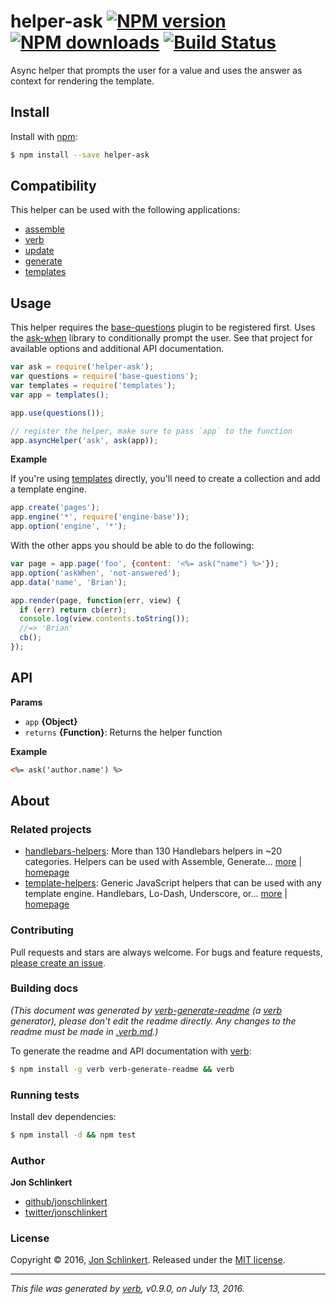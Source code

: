 # helper-ask [![NPM version](https://img.shields.io/npm/v/helper-ask.svg?style=flat)](https://www.npmjs.com/package/helper-ask) [![NPM downloads](https://img.shields.io/npm/dm/helper-ask.svg?style=flat)](https://npmjs.org/package/helper-ask) [![Build Status](https://img.shields.io/travis/helpers/helper-ask.svg?style=flat)](https://travis-ci.org/helpers/helper-ask)

Async helper that prompts the user for a value and uses the answer as context for rendering the template.

## Install

Install with [npm](https://www.npmjs.com/):

```sh
$ npm install --save helper-ask
```

## Compatibility

This helper can be used with the following applications:

* [assemble](https://github.com/assemble/assemble)
* [verb](https://github.com/verbose/verb)
* [update](https://github.com/update/update)
* [generate](https://github.com/generate/generate)
* [templates](https://github.com/jonschlinkert/templates)

## Usage

This helper requires the [base-questions](https://github.com/node-base/base-questions) plugin to be registered first. Uses the [ask-when](https://github.com/jonschlinkert/ask-when) library to conditionally prompt the user. See that project for available options and additional API documentation.

```js
var ask = require('helper-ask');
var questions = require('base-questions');
var templates = require('templates');
var app = templates();

app.use(questions());

// register the helper, make sure to pass `app` to the function
app.asyncHelper('ask', ask(app));
```

**Example**

If you're using [templates](https://github.com/jonschlinkert/templates) directly, you'll need to create a collection and add a template engine.

```js
app.create('pages');
app.engine('*', require('engine-base'));
app.option('engine', '*');
```

With the other apps you should be able to do the following:

```js
var page = app.page('foo', {content: '<%= ask("name") %>'});
app.option('askWhen', 'not-answered');
app.data('name', 'Brian');

app.render(page, function(err, view) {
  if (err) return cb(err);
  console.log(view.contents.toString());
  //=> 'Brian'
  cb();
});
```

## API

**Params**

* `app` **{Object}**
* `returns` **{Function}**: Returns the helper function

**Example**

```html
<%= ask('author.name') %>
```

## About

### Related projects

* [handlebars-helpers](https://www.npmjs.com/package/handlebars-helpers): More than 130 Handlebars helpers in ~20 categories. Helpers can be used with Assemble, Generate… [more](https://github.com/assemble/handlebars-helpers) | [homepage](https://github.com/assemble/handlebars-helpers "More than 130 Handlebars helpers in ~20 categories. Helpers can be used with Assemble, Generate, Verb, Ghost, gulp-handlebars, grunt-handlebars, consolidate, or any node.js/Handlebars project.")
* [template-helpers](https://www.npmjs.com/package/template-helpers): Generic JavaScript helpers that can be used with any template engine. Handlebars, Lo-Dash, Underscore, or… [more](https://github.com/jonschlinkert/template-helpers) | [homepage](https://github.com/jonschlinkert/template-helpers "Generic JavaScript helpers that can be used with any template engine. Handlebars, Lo-Dash, Underscore, or any engine that supports helper functions.")

### Contributing

Pull requests and stars are always welcome. For bugs and feature requests, [please create an issue](../../issues/new).

### Building docs

_(This document was generated by [verb-generate-readme](https://github.com/verbose/verb-generate-readme) (a [verb](https://github.com/verbose/verb) generator), please don't edit the readme directly. Any changes to the readme must be made in [.verb.md](.verb.md).)_

To generate the readme and API documentation with [verb](https://github.com/verbose/verb):

```sh
$ npm install -g verb verb-generate-readme && verb
```

### Running tests

Install dev dependencies:

```sh
$ npm install -d && npm test
```

### Author

**Jon Schlinkert**

* [github/jonschlinkert](https://github.com/jonschlinkert)
* [twitter/jonschlinkert](http://twitter.com/jonschlinkert)

### License

Copyright © 2016, [Jon Schlinkert](https://github.com/jonschlinkert).
Released under the [MIT license](https://github.com/helpers/helper-ask/blob/master/LICENSE).

***

_This file was generated by [verb](https://github.com/verbose/verb), v0.9.0, on July 13, 2016._